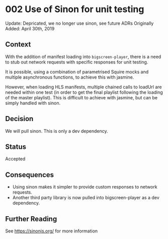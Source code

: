 # 002 Use of Sinon for unit testing

Update: Depricated, we no longer use sinon, see future ADRs
Originally Added: April 30th, 2019

## Context

With the addition of manifest loading into `bigscreen-player`, there is a need to stub out network requests with specific responses for unit testing.

It is possible, using a combination of parametrised Squire mocks and multiple asynchronous functions, to achieve this with jasmine.

However, when loading HLS manifests, multiple chained calls to loadUrl are needed within one test (in order to get the final playlist following the loading of the master playlist). This is difficult to achieve with jasmine, but can be simply handled with sinon.

## Decision

We will pull sinon. This is only a dev dependency.

## Status

Accepted

## Consequences

* Using sinon makes it simpler to provide custom responses to network requests.
* Another third party library is now pulled into bigscreen-player as a dev dependency.

## Further Reading

See https://sinonjs.org/ for more information

